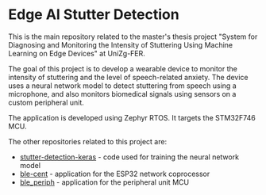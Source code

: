 # Edge AI Stutter Detection

This is the main repository related to the master's thesis project "System for Diagnosing and Monitoring the Intensity of Stuttering Using Machine Learning on Edge Devices" at UniZg-FER.

The goal of this project is to develop a wearable device to monitor the intensity of stuttering and the level of speech-related anxiety.
The device uses a neural network model to detect stuttering from speech using a microphone, and also monitors biomedical signals using sensors on a custom peripheral unit.

The application is developed using Zephyr RTOS. It targets the STM32F746 MCU.

The other repositories related to this project are:
- [stutter-detection-keras](https://github.com/petarsusac/stutter-detection-keras) - code used for training the neural network model
- [ble-cent](https://github.com/petarsusac/ble_cent) - application for the ESP32 network coprocessor
- [ble_periph](https://github.com/petarsusac/ble_periph) - application for the peripheral unit MCU
